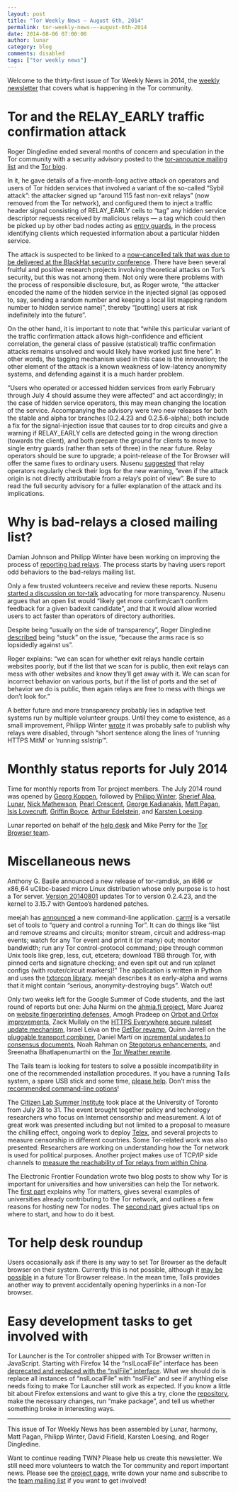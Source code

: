 ```yaml
---
layout: post
title: "Tor Weekly News — August 6th, 2014"
permalink: tor-weekly-news-—-august-6th-2014
date: 2014-08-06 07:00:00
author: lunar
category: blog
comments: disabled
tags: ["tor weekly news"]
---
```


Welcome to the thirty-first issue of Tor Weekly News in 2014, the [weekly newsletter](https://lists.torproject.org/cgi-bin/mailman/listinfo/tor-news) that covers what is happening in the Tor community.

Tor and the RELAY\_EARLY traffic confirmation attack
====================================================

Roger Dingledine ended several months of concern and speculation in the Tor community with a security advisory posted to the [tor-announce mailing list](https://lists.torproject.org/pipermail/tor-announce/2014-July/000094.html) and the [Tor blog](https://blog.torproject.org/blog/tor-security-advisory-relay-early-traffic-confirmation-attack).

In it, he gave details of a five-month-long active attack on operators and users of Tor hidden services that involved a variant of the so-called “Sybil attack”: the attacker signed up “around 115 fast non-exit relays” (now removed from the Tor network), and configured them to inject a traffic header signal consisting of RELAY\_EARLY cells to “tag” any hidden service descriptor requests received by malicious relays — a tag which could then be picked up by other bad nodes acting as [entry guards](https://www.torproject.org/docs/faq#EntryGuards), in the process identifying clients which requested information about a particular hidden service.

The attack is suspected to be linked to a [now-cancelled talk that was due to be delivered at the BlackHat security conference](https://blog.torproject.org/blog/recent-black-hat-2014-talk-cancellation). There have been several fruitful and positive research projects involving theoretical attacks on Tor’s security, but this was not among them. Not only were there problems with the process of responsible disclosure, but, as Roger wrote, “the attacker encoded the name of the hidden service in the injected signal (as opposed to, say, sending a random number and keeping a local list mapping random number to hidden service name)”, thereby “[putting] users at risk indefinitely into the future”.

On the other hand, it is important to note that “while this particular variant of the traffic confirmation attack allows high-confidence and efficient correlation, the general class of passive (statistical) traffic confirmation attacks remains unsolved and would likely have worked just fine here”. In other words, the tagging mechanism used in this case is the innovation; the other element of the attack is a known weakness of low-latency anonymity systems, and defending against it is a much harder problem.

“Users who operated or accessed hidden services from early February through July 4 should assume they were affected” and act accordingly; in the case of hidden service operators, this may mean changing the location of the service. Accompanying the advisory were two new releases for both the stable and alpha tor branches (0.2.4.23 and 0.2.5.6-alpha); both include a fix for the signal-injection issue that causes tor to drop circuits and give a warning if RELAY\_EARLY cells are detected going in the wrong direction (towards the client), and both prepare the ground for clients to move to single entry guards (rather than sets of three) in the near future. Relay operators should be sure to upgrade; a point-release of the Tor Browser will offer the same fixes to ordinary users. Nusenu [suggested](https://lists.torproject.org/pipermail/tor-relays/2014-August/005046.html) that relay operators regularly check their logs for the new warning, “even if the attack origin is not directly attributable from a relay’s point of view”. Be sure to read the full security advisory for a fuller explanation of the attack and its implications.

Why is bad-relays a closed mailing list?
========================================

Damian Johnson and Philipp Winter have been working on improving the process of [reporting bad relays](https://trac.torproject.org/projects/tor/wiki/doc/ReportingBadRelays). The process starts by having users report odd behaviors to the bad-relays mailing list.

Only a few trusted volunteers receive and review these reports. Nusenu [started a discussion on tor-talk](https://lists.torproject.org/pipermail/tor-talk/2014-July/034198.html) advocating for more transparency. Nusenu argues that an open list would “likely get more confirm/can’t confirm feedback for a given badexit candidate”, and that it would allow worried users to act faster than operators of directory authorities.

Despite being “usually on the side of transparency”, Roger Dingledine [described](https://lists.torproject.org/pipermail/tor-talk/2014-July/034219.html) being “stuck” on the issue, “because the arms race is so lopsidedly against us”.

Roger explains: “we can scan for whether exit relays handle certain websites poorly, but if the list that we scan for is public, then exit relays can mess with other websites and know they’ll get away with it. We can scan for incorrect behavior on various ports, but if the list of ports and the set of behavior we do is public, then again relays are free to mess with things we don’t look for.”

A better future and more transparency probably lies in adaptive test systems run by multiple volunteer groups. Until they come to existence, as a small improvement, Philipp Winter [wrote](https://lists.torproject.org/pipermail/tor-talk/2014-July/034216.html) it was probably safe to publish why relays were disabled, through “short sentence along the lines of ‘running HTTPS MitM’ or ‘running sslstrip’”.

Monthly status reports for July 2014
====================================

Time for monthly reports from Tor project members. The July 2014 round was opened by [Georg Koppen](https://lists.torproject.org/pipermail/tor-reports/2014-July/000598.html), followed by [Philipp Winter](https://lists.torproject.org/pipermail/tor-reports/2014-July/000599.html), [Sherief Alaa](https://lists.torproject.org/pipermail/tor-reports/2014-August/000601.html), [Lunar](https://lists.torproject.org/pipermail/tor-reports/2014-August/000603.html), [Nick Mathewson](https://lists.torproject.org/pipermail/tor-reports/2014-August/000604.html), [Pearl Crescent](https://lists.torproject.org/pipermail/tor-reports/2014-August/000605.html), [George Kadianakis](https://lists.torproject.org/pipermail/tor-reports/2014-August/000608.html), [Matt Pagan](https://lists.torproject.org/pipermail/tor-reports/2014-August/000609.html), [Isis Lovecruft](https://lists.torproject.org/pipermail/tor-reports/2014-August/000610.html), [Griffin Boyce](https://lists.torproject.org/pipermail/tor-reports/2014-August/000611.html), [Arthur Edelstein](https://lists.torproject.org/pipermail/tor-reports/2014-August/000612.html), and [Karsten Loesing](https://lists.torproject.org/pipermail/tor-reports/2014-August/000614.html).

Lunar reported on behalf of the [help desk](https://lists.torproject.org/pipermail/tor-reports/2014-August/000602.html) and Mike Perry for the [Tor Browser team](https://lists.torproject.org/pipermail/tor-reports/2014-August/000607.html).

Miscellaneous news
==================

Anthony G. Basile announced a new release of tor-ramdisk, an i686 or x86\_64 uClibc-based micro Linux distribution whose only purpose is to host a Tor server. [Version 20140801](http://opensource.dyc.edu/pipermail/tor-ramdisk/2014-August/000132.html) updates Tor to version 0.2.4.23, and the kernel to 3.15.7 with Gentoo’s hardened patches.

meejah has [announced](https://lists.torproject.org/pipermail/tor-dev/2014-August/007295.html) a new command-line application. [carml](https://github.com/meejah/carml) is a versatile set of tools to “query and control a running Tor”. It can do things like “list and remove streams and circuits; monitor stream, circuit and address-map events; watch for any Tor event and print it (or many) out; monitor bandwidth; run any Tor control-protocol command; pipe through common Unix tools like grep, less, cut, etcetera; download TBB through Tor, with pinned certs and signature checking; and even spit out and run xplanet configs (with router/circuit markers)!” The application is written in Python and uses the [txtorcon library](https://txtorcon.readthedocs.org/). meejah describes it as early-alpha and warns that it might contain “serious, anonymity-destroying bugs”. Watch out!

Only two weeks left for the Google Summer of Code students, and the last round of reports but one: Juha Nurmi on the [ahmia.fi project](https://lists.torproject.org/pipermail/tor-reports/2014-August/000600.html), Marc Juarez on [website fingerprinting defenses](https://lists.torproject.org/pipermail/tor-reports/2014-August/000606.html), Amogh Pradeep on [Orbot and Orfox improvements](https://lists.torproject.org/pipermail/tor-dev/2014-August/007282.html), Zack Mullaly on the [HTTPS Everywhere secure ruleset update mechanism](https://lists.eff.org/pipermail/https-everywhere/2014-August/002199.html), Israel Leiva on the [GetTor revamp](https://lists.torproject.org/pipermail/tor-dev/2014-August/007284.html), Quinn Jarrell on the [pluggable transport combiner](https://lists.torproject.org/pipermail/tor-dev/2014-August/007285.html), Daniel Martí on [incremental updates to consensus documents](https://lists.torproject.org/pipermail/tor-dev/2014-August/007287.html), Noah Rahman on [Stegotorus enhancements](https://lists.torproject.org/pipermail/tor-dev/2014-August/007288.html), and Sreenatha Bhatlapenumarthi on the [Tor Weather rewrite](https://lists.torproject.org/pipermail/tor-dev/2014-August/007293.html).

The Tails team is looking for testers to solve a possible incompatibility in one of the recommended installation procedures. If you have a running Tails system, a spare USB stick and some time, [please help](https://mailman.boum.org/pipermail/tails-testers/2014-July/000059.html). Don’t miss the [recommended command-line options](https://mailman.boum.org/pipermail/tails-testers/2014-July/000060.html)!

The [Citizen Lab Summer Institute](https://citizenlab.org/summerinstitute/2014.html) took place at the University of Toronto from July 28 to 31. The event brought together policy and technology researchers who focus on Internet censorship and measurement. A lot of great work was presented including but not limited to a proposal to measure the chilling effect, ongoing work to deploy [Telex](http://freehaven.net/anonbib/cache/usenix11-telex.pdf), and several projects to measure censorship in different countries. Some Tor-related work was also presented: Researchers are working on understanding how the Tor network is used for political purposes. Another project makes use of TCP/IP side channels to [measure the reachability of Tor relays from within China](https://arxiv.org/pdf/1312.5739.pdf).

The Electronic Frontier Foundation wrote two blog posts to show why Tor is important for universities and how universities can help the Tor network. The [first part](https://www.eff.org/deeplinks/2014/08/tor-campus-part-i-its-been-done-and-should-happen-again) explains why Tor matters, gives several examples of universities already contributing to the Tor network, and outlines a few reasons for hosting new Tor nodes. The [second part](https://www.eff.org/deeplinks/2014/08/tor-campus-part-ii-icebreakers-and-risk-mitigation-strategies) gives actual tips on where to start, and how to do it best.

Tor help desk roundup
=====================

Users occasionally ask if there is any way to set Tor Browser as the default browser on their system. Currently this is not possible, although it [may be possible](https://bugs.torproject.org/12763) in a future Tor Browser release. In the mean time, Tails provides another way to prevent accidentally opening hyperlinks in a non-Tor browser.

Easy development tasks to get involved with
===========================================

Tor Launcher is the Tor controller shipped with Tor Browser written in JavaScript. Starting with Firefox 14 the “nsILocalFile” interface has been [deprecated and replaced with the “nsIFile” interface](https://bugs.torproject.org/10573). What we should do is replace all instances of “nsILocalFile” with “nsIFile” and see if anything else needs fixing to make Tor Launcher still work as expected. If you know a little bit about Firefox extensions and want to give this a try, clone the [repository](https://gitweb.torproject.org/tor-launcher.git), make the necessary changes, run “make package”, and tell us whether something broke in interesting ways.

* * * * *

This issue of Tor Weekly News has been assembled by Lunar, harmony, Matt Pagan, Philipp Winter, David Fifield, Karsten Loesing, and Roger Dingledine.

Want to continue reading TWN? Please help us create this newsletter. We still need more volunteers to watch the Tor community and report important news. Please see the [project page](https://trac.torproject.org/projects/tor/wiki/TorWeeklyNews), write down your name and subscribe to the [team mailing list](https://lists.torproject.org/cgi-bin/mailman/listinfo/news-team) if you want to get involved!

